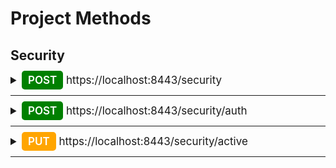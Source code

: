# Project Methods

## Security

<details>
<summary style="font-size: 17px">
<span  style="font-weight: 600; background-color: green; color: white; padding: 5px 10px; border-radius: 5px">POST</span> https://localhost:8443/security
</summary>
<p>Description: Регистрация обычного пользователя</p>

---
RequestBody
```
{
    "email": String,
    "password": String,
    "full_name": String,
    "phone_number": String,
    "birthday": Date
}
```
ResponseBody
```
{
    "message": String
}
```
</details>

---
<details>
<summary style="font-size: 17px">
<span  style="font-weight: 600; background-color: green; color: white; padding: 5px 10px; border-radius: 5px">POST</span> https://localhost:8443/security/auth
</summary>
<p>Description: Получение токена авторизации пользователя</p>

---
RequestBody
```
{
    "email": String,
    "password": String,
    "role": String
}
```
ResponseBody
```
{
    "token": String
}
```
</details>

---
<details>
<summary style="font-size: 17px">
<span  style="font-weight: 600; background-color: orange; color: white; padding: 5px 10px; border-radius: 5px">PUT</span> https://localhost:8443/security/active
</summary>
<p>Description: Активация пользователя</p>

---
RequestBody
```
{
    "email": String,
    "code": String
}
```
ResponseBody
```
{
    "message": String
}
```
</details>

---